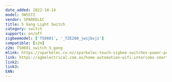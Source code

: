 ```yaml
---
date_added: 2022-10-14
model: SWS5TZ
vendor: SPARKELEC
title: 5 Gang Light Switch
category: switch
supports: on/off
zigbeemodel: ['TS0601', '_TZE200_jwsjbxjs']
compatible: [z2m]
z2m: TS0601_switch_5_gang
mlink: https://sparkelec.co.nz/sparkelec-touch-zigbee-switches-power-points/5-gang-smart-zigbee-touch-glass-wall-switch-off-white-sparkelec-sws5tz-white
link: https://agmelectrical.com.au/home-automation-wifi-intercoms-smart-switches-and-power-points/sparkelec-touch-zigbee-wifi-switches-and-power-points/5-gang-smart-zigbee-touch-glass-wall-switch-off-white-sparkelec-sws5tz-white.html
link2: 
link3: 
EAN: 
---
```

